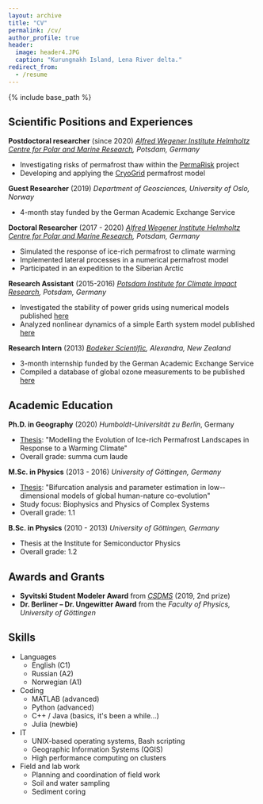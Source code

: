 ```yaml
---
layout: archive
title: "CV"
permalink: /cv/
author_profile: true
header:
  image: header4.JPG
  caption: "Kurungnakh Island, Lena River delta."
redirect_from:
  - /resume
---
```


{% include base_path %}



## Scientific Positions and Experiences

**Postdoctoral researcher** (since 2020)
*[Alfred Wegener Institute Helmholtz Centre for Polar and Marine Research](https://www.awi.de/en/), Potsdam, Germany*
- Investigating risks of permafrost thaw within the [PermaRisk](https://www.awi.de/en/science/junior-groups/permarisk.html) project
- Developing and applying the [CryoGrid](https://github.com/CryoGrid/CryoGrid) permafrost model


**Guest Researcher** (2019)
*Department of Geosciences, University of Oslo, Norway*
- 4-month stay funded by the German Academic Exchange Service


**Doctoral Researcher** (2017 - 2020)
*[Alfred Wegener Institute Helmholtz Centre for Polar and Marine Research](https://www.awi.de/en/), Potsdam, Germany*
- Simulated the response of ice-rich permafrost to climate warming
- Implemented lateral processes in a numerical permafrost model
- Participated in an expedition to the Siberian Arctic

**Research Assistant** (2015-2016)
*[Potsdam Institute for Climate Impact Research](https://www.pik-potsdam.de), Potsdam, Germany*

- Investigated the stability of power grids using numerical models published [here](https://doi.org/10.1088/1367-2630/aa6321)
- Analyzed nonlinear dynamics of a simple Earth system model published [here](https://doi.org/10.1088/1748-9326/aa7581)


**Research Intern** (2013)
*[Bodeker Scientific](http://www.bodekerscientific.com), Alexandra, New Zealand*
- 3-month internship funded by the German Academic Exchange Service
- Compiled a database of global ozone measurements to be published [here](https://doi.org/10.5194/essd-2020-218)



## Academic Education

**Ph.D. in Geography** (2020)
*Humboldt-Universität zu Berlin*, Germany
- [Thesis](https://doi.org/10.18452/22175): "Modelling the Evolution of Ice­-rich Permafrost Landscapes in Response to a Warming Climate"
- Overall grade: summa cum laude


**M.Sc. in Physics** (2013 - 2016)
*University of Göttingen, Germany*
- [Thesis](https://jannitzbon.github.io/files/masterthesis_nitzbon_jan.pdf): "Bifurcation analysis and parameter estimation in low-­dimensional models of global human­-nature co-evolution"
- Study focus: Biophysics and Physics of Complex Systems
- Overall grade: 1.1


**B.Sc. in Physics** (2010 - 2013)
*University of Göttingen, Germany*
- Thesis at the Institute for Semiconductor Physics
- Overall grade: 1.2



## Awards and Grants

- **Syvitski Student Modeler Award** from *[CSDMS](https.//csdms.colorado.edu)* (2019, 2nd prize)
- **Dr. Berliner – Dr. Ungewitter Award** from the *Faculty of Physics, University of Göttingen*



## Skills

* Languages
  * English (C1)
  * Russian (A2)
  * Norwegian (A1)
* Coding
  * MATLAB (advanced)
  * Python (advanced)
  * C++ / Java (basics, it's been a while...)
  * Julia (newbie)
* IT
  * UNIX-based operating systems, Bash scripting
  * Geographic Information Systems (QGIS)
  * High performance computing on clusters
* Field and lab work
  * Planning and coordination of field work
  * Soil and water sampling
  * Sediment coring